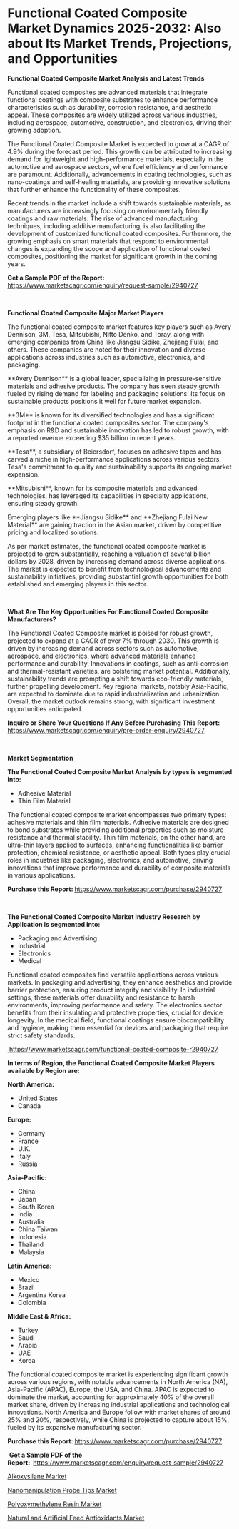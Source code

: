 <p><h1>Functional Coated Composite Market Dynamics 2025-2032: Also about Its Market Trends, Projections, and Opportunities</h1></p><p><strong>Functional Coated Composite Market Analysis and Latest Trends</strong></p>
<p><p>Functional coated composites are advanced materials that integrate functional coatings with composite substrates to enhance performance characteristics such as durability, corrosion resistance, and aesthetic appeal. These composites are widely utilized across various industries, including aerospace, automotive, construction, and electronics, driving their growing adoption.</p><p>The Functional Coated Composite Market is expected to grow at a CAGR of 4.9% during the forecast period. This growth can be attributed to increasing demand for lightweight and high-performance materials, especially in the automotive and aerospace sectors, where fuel efficiency and performance are paramount. Additionally, advancements in coating technologies, such as nano-coatings and self-healing materials, are providing innovative solutions that further enhance the functionality of these composites.</p><p>Recent trends in the market include a shift towards sustainable materials, as manufacturers are increasingly focusing on environmentally friendly coatings and raw materials. The rise of advanced manufacturing techniques, including additive manufacturing, is also facilitating the development of customized functional coated composites. Furthermore, the growing emphasis on smart materials that respond to environmental changes is expanding the scope and application of functional coated composites, positioning the market for significant growth in the coming years.</p></p>
<p><strong>Get a Sample PDF of the Report:&nbsp;</strong> <a href="https://www.marketscagr.com/enquiry/request-sample/2940727?utm_campaign=1848&utm_medium=2&utm_source=Github&utm_content=ia&utm_term=15032025&utm_id=functional-coated-composite">https://www.marketscagr.com/enquiry/request-sample/2940727</a></p>
<p>&nbsp;</p>
<p><strong>Functional Coated Composite Major Market Players</strong></p>
<p><p>The functional coated composite market features key players such as Avery Dennison, 3M, Tesa, Mitsubishi, Nitto Denko, and Toray, along with emerging companies from China like Jiangsu Sidike, Zhejiang Fulai, and others. These companies are noted for their innovation and diverse applications across industries such as automotive, electronics, and packaging.</p><p>**Avery Dennison** is a global leader, specializing in pressure-sensitive materials and adhesive products. The company has seen steady growth fueled by rising demand for labeling and packaging solutions. Its focus on sustainable products positions it well for future market expansion.</p><p>**3M** is known for its diversified technologies and has a significant footprint in the functional coated composites sector. The company's emphasis on R&D and sustainable innovation has led to robust growth, with a reported revenue exceeding $35 billion in recent years. </p><p>**Tesa**, a subsidiary of Beiersdorf, focuses on adhesive tapes and has carved a niche in high-performance applications across various sectors. Tesa's commitment to quality and sustainability supports its ongoing market expansion.</p><p>**Mitsubishi**, known for its composite materials and advanced technologies, has leveraged its capabilities in specialty applications, ensuring steady growth. </p><p>Emerging players like **Jiangsu Sidike** and **Zhejiang Fulai New Material** are gaining traction in the Asian market, driven by competitive pricing and localized solutions. </p><p>As per market estimates, the functional coated composite market is projected to grow substantially, reaching a valuation of several billion dollars by 2028, driven by increasing demand across diverse applications. The market is expected to benefit from technological advancements and sustainability initiatives, providing substantial growth opportunities for both established and emerging players in this sector.</p></p>
<p>&nbsp;</p>
<p><strong>What Are The Key Opportunities For Functional Coated Composite Manufacturers?</strong></p>
<p><p>The Functional Coated Composite market is poised for robust growth, projected to expand at a CAGR of over 7% through 2030. This growth is driven by increasing demand across sectors such as automotive, aerospace, and electronics, where advanced materials enhance performance and durability. Innovations in coatings, such as anti-corrosion and thermal-resistant varieties, are bolstering market potential. Additionally, sustainability trends are prompting a shift towards eco-friendly materials, further propelling development. Key regional markets, notably Asia-Pacific, are expected to dominate due to rapid industrialization and urbanization. Overall, the market outlook remains strong, with significant investment opportunities anticipated.</p></p>
<p><strong>Inquire or Share Your Questions If Any Before Purchasing This Report:</strong> <a href="https://www.marketscagr.com/enquiry/pre-order-enquiry/2940727?utm_campaign=1848&utm_medium=2&utm_source=Github&utm_content=ia&utm_term=15032025&utm_id=functional-coated-composite">https://www.marketscagr.com/enquiry/pre-order-enquiry/2940727</a></p>
<p>&nbsp;</p>
<p><strong>Market Segmentation</strong></p>
<p><strong>The Functional Coated Composite Market Analysis by types is segmented into:</strong></p>
<p><ul><li>Adhesive Material</li><li>Thin Film Material</li></ul></p>
<p><p>The functional coated composite market encompasses two primary types: adhesive materials and thin film materials. Adhesive materials are designed to bond substrates while providing additional properties such as moisture resistance and thermal stability. Thin film materials, on the other hand, are ultra-thin layers applied to surfaces, enhancing functionalities like barrier protection, chemical resistance, or aesthetic appeal. Both types play crucial roles in industries like packaging, electronics, and automotive, driving innovations that improve performance and durability of composite materials in various applications.</p></p>
<p><strong>Purchase this Report:&nbsp;</strong><a href="https://www.marketscagr.com/purchase/2940727?utm_campaign=1848&utm_medium=2&utm_source=Github&utm_content=ia&utm_term=15032025&utm_id=functional-coated-composite">https://www.marketscagr.com/purchase/2940727</a></p>
<p>&nbsp;</p>
<p><strong>The Functional Coated Composite Market Industry Research by Application is segmented into:</strong></p>
<p><ul><li>Packaging and Advertising</li><li>Industrial</li><li>Electronics</li><li>Medical</li></ul></p>
<p><p>Functional coated composites find versatile applications across various markets. In packaging and advertising, they enhance aesthetics and provide barrier protection, ensuring product integrity and visibility. In industrial settings, these materials offer durability and resistance to harsh environments, improving performance and safety. The electronics sector benefits from their insulating and protective properties, crucial for device longevity. In the medical field, functional coatings ensure biocompatibility and hygiene, making them essential for devices and packaging that require strict safety standards.</p></p>
<p><a href="https://www.marketscagr.com/functional-coated-composite-r2940727?utm_campaign=1848&utm_medium=2&utm_source=Github&utm_content=ia&utm_term=15032025&utm_id=functional-coated-composite">&nbsp;https://www.marketscagr.com/functional-coated-composite-r2940727</a></p>
<p><strong>In terms of Region, the Functional Coated Composite Market Players available by Region are:</strong></p>
<p>
    <p> <strong> North America: </strong>
        <ul>
            <li>United States</li>
            <li>Canada</li>
        </ul>
        </p> 
    <p> <strong> Europe: </strong>
        <ul>
            <li>Germany</li>
            <li>France</li>
            <li>U.K.</li>
            <li>Italy</li>
            <li>Russia</li>
        </ul>
        </p> 
    <p> <strong> Asia-Pacific: </strong>
        <ul>
            <li>China</li>
            <li>Japan</li>
            <li>South Korea</li>
            <li>India</li>
            <li>Australia</li>
            <li>China Taiwan</li>
            <li>Indonesia</li>
            <li>Thailand</li>
            <li>Malaysia</li>
        </ul>
        </p> 
    <p> <strong> Latin America: </strong>
        <ul>
            <li>Mexico</li>
            <li>Brazil</li>
            <li>Argentina Korea</li>
            <li>Colombia</li>
        </ul>
        </p> 
    <p> <strong> Middle East & Africa: </strong>
        <ul>
            <li>Turkey</li>
            <li>Saudi</li>
            <li>Arabia</li>
            <li>UAE</li>
            <li>Korea</li>
        </ul>
    </p>
    </p>
<p><p>The functional coated composite market is experiencing significant growth across various regions, with notable advancements in North America (NA), Asia-Pacific (APAC), Europe, the USA, and China. APAC is expected to dominate the market, accounting for approximately 40% of the overall market share, driven by increasing industrial applications and technological innovations. North America and Europe follow with market shares of around 25% and 20%, respectively, while China is projected to capture about 15%, fueled by its expansive manufacturing sector.</p></p>
<p><strong>Purchase this Report: </strong><a href="https://www.marketscagr.com/purchase/2940727?utm_campaign=1848&utm_medium=2&utm_source=Github&utm_content=ia&utm_term=15032025&utm_id=functional-coated-composite">https://www.marketscagr.com/purchase/2940727</a></p>
<p>&nbsp;<strong>Get a Sample PDF of the Report:&nbsp;&nbsp;</strong><a href="https://www.marketscagr.com/enquiry/request-sample/2940727?utm_campaign=1848&utm_medium=2&utm_source=Github&utm_content=ia&utm_term=15032025&utm_id=functional-coated-composite">https://www.marketscagr.com/enquiry/request-sample/2940727</a></p>
<p><strong></strong></p>
<p><p><a href="https://github.com/norbyboyse4d/Market-Research-Report-List-1/blob/main/alkoxysilane-market.md?utm_campaign=1848&utm_medium=2&utm_source=Github&utm_content=ia&utm_term=15032025&utm_id=functional-coated-composite">Alkoxysilane Market</a></p><p><a href="https://github.com/oatisorenscl/Market-Research-Report-List-1/blob/main/nanomanipulation-probe-tips-market.md?utm_campaign=1848&utm_medium=2&utm_source=Github&utm_content=ia&utm_term=15032025&utm_id=functional-coated-composite">Nanomanipulation Probe Tips Market</a></p><p><a href="https://github.com/shapurforouz/Market-Research-Report-List-1/blob/main/polyoxymethylene-resin-market.md?utm_campaign=1848&utm_medium=2&utm_source=Github&utm_content=ia&utm_term=15032025&utm_id=functional-coated-composite">Polyoxymethylene Resin Market</a></p><p><a href="https://github.com/jemalapoilly/Market-Research-Report-List-1/blob/main/natural-and-artificial-feed-antioxidants-market.md?utm_campaign=1848&utm_medium=2&utm_source=Github&utm_content=ia&utm_term=15032025&utm_id=functional-coated-composite">Natural and Artificial Feed Antioxidants Market</a></p></p>